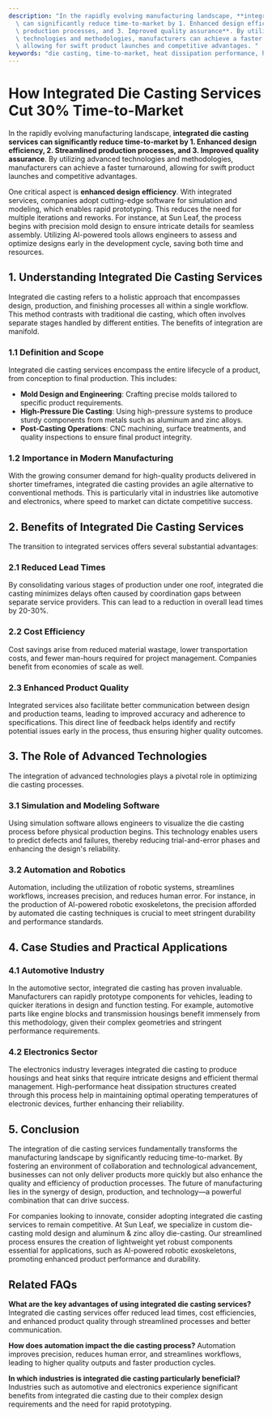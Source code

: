 ```yaml
---
description: "In the rapidly evolving manufacturing landscape, **integrated die casting services\
  \ can significantly reduce time-to-market by 1. Enhanced design efficiency, 2. Streamlined\
  \ production processes, and 3. Improved quality assurance**. By utilizing advanced\
  \ technologies and methodologies, manufacturers can achieve a faster turnaround,\
  \ allowing for swift product launches and competitive advantages. "
keywords: "die casting, time-to-market, heat dissipation performance, heat dissipation efficiency"
---
```

# How Integrated Die Casting Services Cut 30% Time-to-Market

In the rapidly evolving manufacturing landscape, **integrated die casting services can significantly reduce time-to-market by 1. Enhanced design efficiency, 2. Streamlined production processes, and 3. Improved quality assurance**. By utilizing advanced technologies and methodologies, manufacturers can achieve a faster turnaround, allowing for swift product launches and competitive advantages. 

One critical aspect is **enhanced design efficiency**. With integrated services, companies adopt cutting-edge software for simulation and modeling, which enables rapid prototyping. This reduces the need for multiple iterations and reworks. For instance, at Sun Leaf, the process begins with precision mold design to ensure intricate details for seamless assembly. Utilizing AI-powered tools allows engineers to assess and optimize designs early in the development cycle, saving both time and resources.

## 1. Understanding Integrated Die Casting Services

Integrated die casting refers to a holistic approach that encompasses design, production, and finishing processes all within a single workflow. This method contrasts with traditional die casting, which often involves separate stages handled by different entities. The benefits of integration are manifold.

### 1.1 Definition and Scope

Integrated die casting services encompass the entire lifecycle of a product, from conception to final production. This includes:

- **Mold Design and Engineering**: Crafting precise molds tailored to specific product requirements.
- **High-Pressure Die Casting**: Using high-pressure systems to produce sturdy components from metals such as aluminum and zinc alloys.
- **Post-Casting Operations**: CNC machining, surface treatments, and quality inspections to ensure final product integrity.

### 1.2 Importance in Modern Manufacturing

With the growing consumer demand for high-quality products delivered in shorter timeframes, integrated die casting provides an agile alternative to conventional methods. This is particularly vital in industries like automotive and electronics, where speed to market can dictate competitive success.

## 2. Benefits of Integrated Die Casting Services

The transition to integrated services offers several substantial advantages:

### 2.1 Reduced Lead Times

By consolidating various stages of production under one roof, integrated die casting minimizes delays often caused by coordination gaps between separate service providers. This can lead to a reduction in overall lead times by 20-30%.

### 2.2 Cost Efficiency

Cost savings arise from reduced material wastage, lower transportation costs, and fewer man-hours required for project management. Companies benefit from economies of scale as well.

### 2.3 Enhanced Product Quality

Integrated services also facilitate better communication between design and production teams, leading to improved accuracy and adherence to specifications. This direct line of feedback helps identify and rectify potential issues early in the process, thus ensuring higher quality outcomes.

## 3. The Role of Advanced Technologies

The integration of advanced technologies plays a pivotal role in optimizing die casting processes.

### 3.1 Simulation and Modeling Software

Using simulation software allows engineers to visualize the die casting process before physical production begins. This technology enables users to predict defects and failures, thereby reducing trial-and-error phases and enhancing the design's reliability.

### 3.2 Automation and Robotics

Automation, including the utilization of robotic systems, streamlines workflows, increases precision, and reduces human error. For instance, in the production of AI-powered robotic exoskeletons, the precision afforded by automated die casting techniques is crucial to meet stringent durability and performance standards.

## 4. Case Studies and Practical Applications

### 4.1 Automotive Industry

In the automotive sector, integrated die casting has proven invaluable. Manufacturers can rapidly prototype components for vehicles, leading to quicker iterations in design and function testing. For example, automotive parts like engine blocks and transmission housings benefit immensely from this methodology, given their complex geometries and stringent performance requirements.

### 4.2 Electronics Sector

The electronics industry leverages integrated die casting to produce housings and heat sinks that require intricate designs and efficient thermal management. High-performance heat dissipation structures created through this process help in maintaining optimal operating temperatures of electronic devices, further enhancing their reliability.

## 5. Conclusion

The integration of die casting services fundamentally transforms the manufacturing landscape by significantly reducing time-to-market. By fostering an environment of collaboration and technological advancement, businesses can not only deliver products more quickly but also enhance the quality and efficiency of production processes. The future of manufacturing lies in the synergy of design, production, and technology—a powerful combination that can drive success.

For companies looking to innovate, consider adopting integrated die casting services to remain competitive. At Sun Leaf, we specialize in custom die-casting mold design and aluminum & zinc alloy die-casting. Our streamlined process ensures the creation of lightweight yet robust components essential for applications, such as AI-powered robotic exoskeletons, promoting enhanced product performance and durability.

## Related FAQs

**What are the key advantages of using integrated die casting services?**
Integrated die casting services offer reduced lead times, cost efficiencies, and enhanced product quality through streamlined processes and better communication.

**How does automation impact the die casting process?**
Automation improves precision, reduces human error, and streamlines workflows, leading to higher quality outputs and faster production cycles.

**In which industries is integrated die casting particularly beneficial?**
Industries such as automotive and electronics experience significant benefits from integrated die casting due to their complex design requirements and the need for rapid prototyping.
